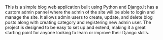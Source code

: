 This is a simple blog web application built using Python and Django.It has a custom admin pannel where the admin of the site will be able to login and manage the site. It allows admin users to create, update, and delete blog posts along with creating category and registering new admin user. The project is designed to be easy to set up and extend, making it a great starting point for anyone looking to learn or improve their Django skills.